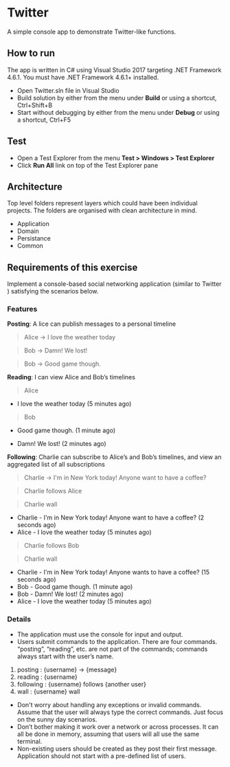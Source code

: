# Twitter
A simple console app to demonstrate Twitter-like functions.

## How to run
The app is written in C# using Visual Studio 2017 targeting .NET Framework 4.6.1. You must have .NET Framework 4.6.1+ installed.
- Open Twitter.sln file in Visual Studio
- Build solution by either from the menu under **Build** or using a shortcut, Ctrl+Shift+B
- Start without debugging by either from the menu under **Debug** or using a shortcut, Ctrl+F5

## Test ##
- Open a Test Explorer from the menu **Test > Windows > Test Explorer**
- Click **Run All** link on top of the Test Explorer pane

## Architecture
Top level folders represent layers which could have been individual projects. The folders are organised with clean architecture in mind.
- Application
- Domain
- Persistance
- Common

## Requirements of this exercise
Implement a console-based social networking application (similar to Twitter ) satisfying the scenarios
below.

### Features
**Posting**: A lice can publish messages to a personal timeline

> Alice -> I love the weather today

> Bob -> Damn! We lost!

> Bob -> Good game though.

**Reading**: I can view Alice and Bob’s timelines

> Alice

* I love the weather today (5 minutes ago)

> Bob

* Good game though. (1 minute ago)

* Damn! We lost! (2 minutes ago)

**Following**: Charlie can subscribe to Alice’s and Bob’s timelines, and view an aggregated list of all
subscriptions

> Charlie -> I'm in New York today! Anyone want to have a coffee?

> Charlie follows Alice

> Charlie wall

* Charlie - I'm in New York today! Anyone want to have a coffee? (2 seconds ago)
* Alice - I love the weather today (5 minutes ago)

> Charlie follows Bob

> Charlie wall

* Charlie - I'm in New York today! Anyone wants to have a coffee? (15 seconds ago)
* Bob - Good game though. (1 minute ago)
* Bob - Damn! We lost! (2 minutes ago)
* Alice - I love the weather today (5 minutes ago)

### Details

- The application must use the console for input and output.
- Users submit commands to the application. There are four commands. “posting”, “reading”, etc.
are not part of the commands; commands always start with the user’s name.

1. posting : {username} -> {message}
2. reading : {username}
3. following : {username} follows {another user}
4. wall : {username} wall
  
- Don't worry about handling any exceptions or invalid commands. Assume that the user will
always type the correct commands. Just focus on the sunny day scenarios.
- Don’t bother making it work over a network or across processes. It can all be done in memory,
assuming that users will all use the same terminal.
- Non-existing users should be created as they post their first message. Application should not start
with a pre-defined list of users.

